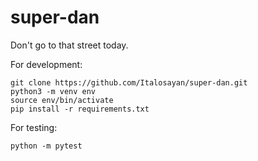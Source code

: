 # super-dan
Don't go to that street today. 

For development:
```
git clone https://github.com/Italosayan/super-dan.git
python3 -m venv env
source env/bin/activate
pip install -r requirements.txt
```

For testing:

```
python -m pytest
```

